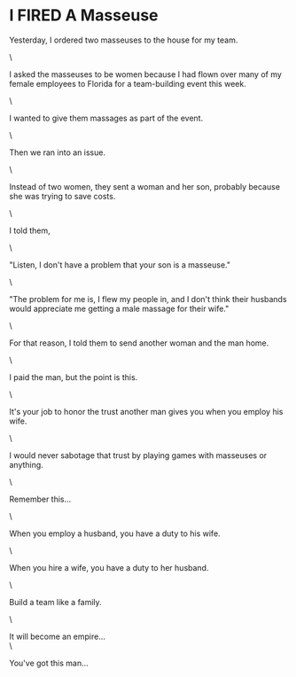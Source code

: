 # I FIRED A Masseuse

Yesterday, I ordered two masseuses to the house for my team.

\


I asked the masseuses to be women because I had flown over many of my female employees to Florida for a team-building event this week.

\


I wanted to give them massages as part of the event.

\


Then we ran into an issue.

\


Instead of two women, they sent a woman and her son, probably because she was trying to save costs.

\


I told them,

\


"Listen, I don't have a problem that your son is a masseuse."

\


"The problem for me is, I flew my people in, and I don't think their husbands would appreciate me getting a male massage for their wife."

\


For that reason, I told them to send another woman and the man home.

\


I paid the man, but the point is this.

\


It's your job to honor the trust another man gives you when you employ his wife.

\


I would never sabotage that trust by playing games with masseuses or anything.

\


Remember this...

\


When you employ a husband, you have a duty to his wife.

\


When you hire a wife, you have a duty to her husband.

\


Build a team like a family.

\


It will become an empire...\
\


You've got this man...
